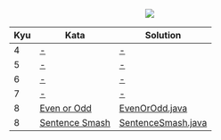 <p align="center">
    <img src="https://www.codewars.com/users/willpinha/badges/large">
</p>

<!-- row template
<tr>
    <td></td>
    <td><a href=""></a></td>
    <td><a href="./src/main/java/kata/kyu/"></a></td>
</tr>
-->

<table>
    <thead>
        <tr>
            <th>Kyu</th>
            <th>Kata</th>
            <th>Solution</th>
        </tr>
    </thead>
    <tbody>
        <!-- Kyu 1 -->
        <!-- Kyu 2 -->
        <!-- Kyu 3 -->
        <!-- Kyu 4 -->
        <tr>
            <td>4</td>
            <td><a href="">-</a></td>
            <td><a href="./src/main/java/kata/kyu4/">-</a></td>
        </tr>
        <!-- Kyu 5 -->
        <tr>
            <td>5</td>
            <td><a href="">-</a></td>
            <td><a href="./src/main/java/kata/kyu5/">-</a></td>
        </tr>
        <!-- Kyu 6 -->
        <tr>
            <td>6</td>
            <td><a href="">-</a></td>
            <td><a href="./src/main/java/kata/kyu6/">-</a></td>
        </tr>
        <!-- Kyu 7 -->
        <tr>
            <td>7</td>
            <td><a href="">-</a></td>
            <td><a href="./src/main/java/kata/kyu7/">-</a></td>
        </tr>
        <!-- Kyu 8 -->
        <tr>
            <td>8</td>
            <td><a href="https://www.codewars.com/kata/53da3dbb4a5168369a0000fe">Even or Odd</a></td>
            <td><a href="./src/main/java/kata/kyu8/EvenOrOdd.java">EvenOrOdd.java</a></td>
        </tr>
        <tr>
            <td>8</td>
            <td><a href="https://www.codewars.com/kata/53dc23c68a0c93699800041d">Sentence Smash</a></td>
            <td><a href="./src/main/java/kata/kyu8/SentenceSmash.java">SentenceSmash.java</a></td>
        </tr>
    </tbody>
</table>
